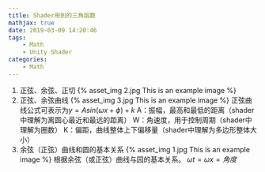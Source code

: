 ```yaml
---
title: Shader用到的三角函数
mathjax: true
date: 2019-03-09 14:20:46
tags:
    - Math
    - Unity Shader
categories:
    - Math
---
```

1. 正弦、余弦、正切
{% asset_img 2.jpg This is an example image %}
2. 正弦、余弦曲线
{% asset_img 3.jpg This is an example image %}
正弦曲线公式可表示为$y = Asin({\omega}x+\phi)+k$
A：振幅，最高和最低的距离（shader中理解为离圆心最近和最远的距离）
W：角速度，用于控制周期（shader中理解为圈数）
K：偏距，曲线整体上下偏移量（shader中理解为多边形整体大小）
3. 余弦（正弦）曲线和圆的基本关系
{% asset_img 1.jpg This is an example image %}
根据余弦（或正弦）曲线与园的基本关系。
${\omega}t={\omega}x=角度$